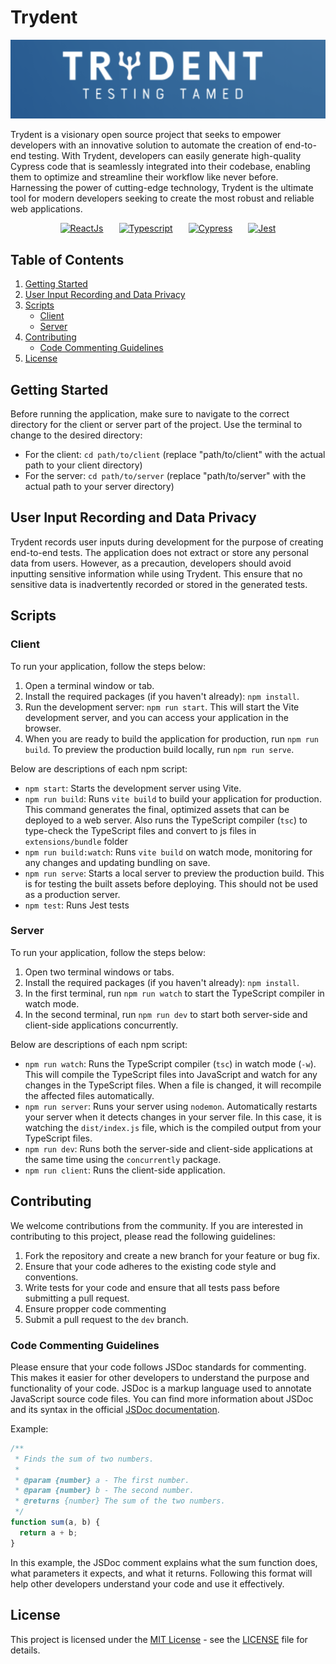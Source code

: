 # Trydent

  ![Banner](/client/assets/testing-tamed.png)


Trydent is a visionary open source project that seeks to empower developers with an innovative solution to automate the creation of end-to-end testing. With Trydent, developers can easily generate high-quality Cypress code that is seamlessly integrated into their codebase, enabling them to optimize and streamline their workflow like never before. Harnessing the power of cutting-edge technology, Trydent is the ultimate tool for modern developers seeking to create the most robust and reliable web applications.

<div align="center" style="display: flex; justify-content: center; align-items: center; gap: 25px;">
  <a href="https://reactjs.org/" rel="nofollow">
    <img src="https://camo.githubusercontent.com/ab4c3c731a174a63df861f7b118d6c8a6c52040a021a552628db877bd518fe84/68747470733a2f2f696d672e736869656c64732e696f2f62616467652f72656163742d2532333230323332612e7376673f7374796c653d666f722d7468652d6261646765266c6f676f3d7265616374266c6f676f436f6c6f723d253233363144414642" data-canonical-src="https://img.shields.io/badge/react-%2320232a.svg?style=for-the-badge&logo=react&logoColor=%2361DAFB" alt="ReactJs" style="max-width: 100%">
  </a>
   <a href="https://typescriptlang.org/" rel="nofollow">
    <img src="https://camo.githubusercontent.com/ee71fcc1aa3d059265517741dffc4161922fd744377e7a5f07c43381d0aa9aac/68747470733a2f2f696d672e736869656c64732e696f2f62616467652f747970657363726970742d2532333030374143432e7376673f7374796c653d666f722d7468652d6261646765266c6f676f3d74797065736372697074266c6f676f436f6c6f723d7768697465" data-canonical-src="https://img.shields.io/badge/typescript-%23007ACC.svg?style=for-the-badge&logo=typescript&logoColor=white" alt="Typescript" style="max-width: 100%">
  </a>
     <a href="https://www.cypress.io/" rel="nofollow">
    <img src="https://camo.githubusercontent.com/a2cc7362377d69d8ad5147e49f7b269cab69f00509828ce2d583b9dde9130499/68747470733a2f2f696d672e736869656c64732e696f2f62616467652f2d637970726573732d2532334535453545353f7374796c653d666f722d7468652d6261646765266c6f676f3d63797072657373266c6f676f436f6c6f723d303538613565" data-canonical-src="https://img.shields.io/badge/-cypress-%23E5E5E5?style=for-the-badge&logo=cypress&logoColor=058a5e" alt="Cypress" style="max-width: 100%">
  </a>
       <a href="https://jestjs.io/" rel="nofollow">
    <img src="https://camo.githubusercontent.com/38eb294a1bdc730fae415015ecac4d6c009e39d2a9c8f8631f1d16bf3f918189/68747470733a2f2f696d672e736869656c64732e696f2f62616467652f2d6a6573742d2532334332313332353f7374796c653d666f722d7468652d6261646765266c6f676f3d6a657374266c6f676f436f6c6f723d7768697465" data-canonical-src="https://img.shields.io/badge/-jest-%23C21325?style=for-the-badge&logo=jest&logoColor=white" alt="Jest" style="max-width: 100%">
  </a>
</div>

## Table of Contents
1. [Getting Started](#getting-started)
1. [User Input Recording and Data Privacy](#user-input-recording-and-data-privacy)
1. [Scripts](#scripts)
    - [Client](#client)
    - [Server](#server)
1. [Contributing](#contributing)
    - [Code Commenting Guidelines](#code-commenting-guidelines)
1. [License](#license)



## Getting Started
Before running the application, make sure to navigate to the correct directory for the client or server part of the project. Use the terminal to change to the desired directory:

- For the client: `cd path/to/client` (replace "path/to/client" with the actual path to your client directory)
- For the server: `cd path/to/server` (replace "path/to/server" with the actual path to your server directory)



## User Input Recording and Data Privacy
Trydent records user inputs during development for the purpose of creating end-to-end tests. The application does not extract or store any personal data from users. However, as a precaution, developers should avoid inputting sensitive information while using Trydent. This ensure that no sensitive data is inadvertently recorded or stored in the generated tests.



## Scripts
### Client
To run your application, follow the steps below:

1. Open a terminal window or tab.
2. Install the required packages (if you haven't already): `npm install`.
3. Run the development server: `npm run start`. This will start the Vite development server, and you can access your application in the browser.
4. When you are ready to build the application for production, run `npm run build`. To preview the production build locally, run `npm run serve`.

Below are descriptions of each npm script:

- `npm start`: Starts the development server using Vite.
- `npm run build`: Runs `vite build` to build your application for production. This command generates the final, optimized assets that can be deployed to a web server. Also runs the TypeScript compiler (`tsc`) to type-check the TypeScript files and convert to js files in `extensions/bundle` folder
- `npm run build:watch`: Runs `vite build` on watch mode, monitoring for any changes and updating bundling on save.
- `npm run serve`: Starts a local server to preview the production build. This is for testing the built assets before deploying. This should not be used as a production server.
- `npm test`: Runs Jest tests

### Server
To run your application, follow the steps below:

1. Open two terminal windows or tabs.
2. Install the required packages (if you haven't already): `npm install`.
3. In the first terminal, run `npm run watch` to start the TypeScript compiler in watch mode.
4. In the second terminal, run `npm run dev` to start both server-side and client-side applications concurrently.

Below are descriptions of each npm script:

- `npm run watch`: Runs the TypeScript compiler (`tsc`) in watch mode (`-w`). This will compile the TypeScript files into JavaScript and watch for any changes in the TypeScript files. When a file is changed, it will recompile the affected files automatically.
- `npm run server`: Runs your server using `nodemon`. Automatically restarts your server when it detects changes in your server file. In this case, it is watching the `dist/index.js` file, which is the compiled output from your TypeScript files.
- `npm run dev`: Runs both the server-side and client-side applications at the same time using the `concurrently` package.
- `npm run client`: Runs the client-side application.



## Contributing
We welcome contributions from the community. If you are interested in contributing to this project, please read the following guidelines:

1. Fork the repository and create a new branch for your feature or bug fix.
2. Ensure that your code adheres to the existing code style and conventions.
3. Write tests for your code and ensure that all tests pass before submitting a pull request.
4. Ensure propper code commenting
5. Submit a pull request to the `dev` branch.

### Code Commenting Guidelines
Please ensure that your code follows JSDoc standards for commenting. This makes it easier for other developers to understand the purpose and functionality of your code. JSDoc is a markup language used to annotate JavaScript source code files. You can find more information about JSDoc and its syntax in the official [JSDoc documentation](https://jsdoc.app/).

Example:
```js
/**
 * Finds the sum of two numbers.
 * 
 * @param {number} a - The first number.
 * @param {number} b - The second number.
 * @returns {number} The sum of the two numbers.
 */
function sum(a, b) {
  return a + b;
}
```
In this example, the JSDoc comment explains what the sum function does, what parameters it expects, and what it returns. Following this format will help other developers understand your code and use it effectively.



## License
This project is licensed under the [MIT License](https://opensource.org/license/mit/) - see the [LICENSE](/LICENSE) file for details.

